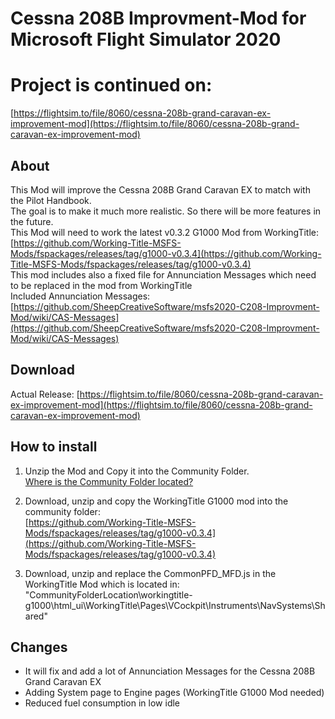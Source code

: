 # Cessna 208B Improvment-Mod for Microsoft Flight Simulator 2020

# Project is continued on:
[https://flightsim.to/file/8060/cessna-208b-grand-caravan-ex-improvement-mod](https://flightsim.to/file/8060/cessna-208b-grand-caravan-ex-improvement-mod)
  

## About
This Mod will improve the Cessna 208B Grand Caravan EX to match with the Pilot Handbook.  
The goal is to make it much more realistic. So there will be more features in the future.  
This Mod will need to work the latest v0.3.2 G1000 Mod from WorkingTitle:  
[https://github.com/Working-Title-MSFS-Mods/fspackages/releases/tag/g1000-v0.3.4](https://github.com/Working-Title-MSFS-Mods/fspackages/releases/tag/g1000-v0.3.4)  
This mod includes also a fixed file for Annunciation Messages which need to be replaced in the mod from WorkingTitle  
Included Annunciation Messages:  
[https://github.com/SheepCreativeSoftware/msfs2020-C208-Improvment-Mod/wiki/CAS-Messages](https://github.com/SheepCreativeSoftware/msfs2020-C208-Improvment-Mod/wiki/CAS-Messages)

## Download

Actual Release:
[https://flightsim.to/file/8060/cessna-208b-grand-caravan-ex-improvement-mod](https://flightsim.to/file/8060/cessna-208b-grand-caravan-ex-improvement-mod)
  
## How to install

1. Unzip the Mod and Copy it into the Community Folder.  
[Where is the Community Folder located?](https://www.flightsim.com/vbfs/content.php?21235-Finding-The-MSFS-2020-Community-Folder)

2. Download, unzip and copy the WorkingTitle G1000 mod into the community folder:  
[https://github.com/Working-Title-MSFS-Mods/fspackages/releases/tag/g1000-v0.3.4](https://github.com/Working-Title-MSFS-Mods/fspackages/releases/tag/g1000-v0.3.4)  

3. Download, unzip and replace the CommonPFD_MFD.js in the WorkingTitle Mod which is located in:  
"CommunityFolderLocation\workingtitle-g1000\html_ui\WorkingTitle\Pages\VCockpit\Instruments\NavSystems\Shared\"

## Changes
- It will fix and add a lot of Annunciation Messages for the Cessna 208B Grand Caravan EX
- Adding System page to Engine pages (WorkingTitle G1000 Mod needed)
- Reduced fuel consumption in low idle
